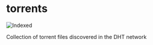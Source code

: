 torrents 
========
![Indexed](https://img.shields.io/badge/indexed-231337-blue)

Collection of torrent files discovered in the DHT network
